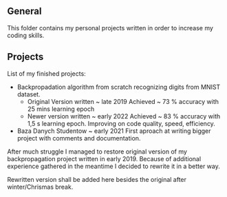 ## General
This folder contains my personal projects written in order to increase my coding skills.

## Projects
List of my finished projects:
* Backpropadation algorithm from scratch recognizing digits from MNIST dataset.
    * Original Version written ~ late 2019
        Achieved ~ 73 % accuracy with 25 mins learning epoch
    * Newer version written ~ early 2022 
        Achieved ~ 83 % accuracy with 1,5 s learning epoch.
        Improving on code quality, speed, efficiency.
* Baza Danych Studentow ~ early 2021
    First aproach at writing bigger project with comments and documentation.


After much struggle I managed to restore original version of my backpropagation project written in early 2019. Because of additional experience gathered in the meantime I decided to rewrite it in a better way. 

Rewritten version shall be added here besides the original after winter/Chrismas break.
